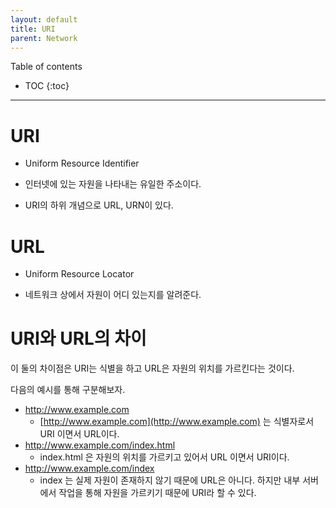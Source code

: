 ```yaml
---
layout: default
title: URI
parent: Network
---
```



Table of contents


- TOC
{:toc}


---

# URI

- Uniform Resource Identifier

- 인터넷에 있는 자원을 나타내는 유일한 주소이다.

- URI의 하위 개념으로 URL, URN이 있다.

# URL

- Uniform Resource Locator

- 네트워크 상에서 자원이 어디 있는지를 알려준다.

# URI와 URL의 차이

이 둘의 차이점은 URI는 식별을 하고 URL은 자원의 위치를 가르킨다는 것이다.

다음의 예시를 통해 구분해보자.

- http://www.example.com
    - [http://www.example.com](http://www.example.com) 는 식별자로서 URI 이면서 URL이다.
- http://www.example.com/index.html
    - index.html 은 자원의 위치를 가르키고 있어서 URL 이면서 URI이다.
- http://www.example.com/index
    - index 는 실제 자원이 존재하지 않기 때문에 URL은 아니다. 하지만 내부 서버에서 작업을 통해 자원을 가르키기 때문에 URI라 할 수 있다.